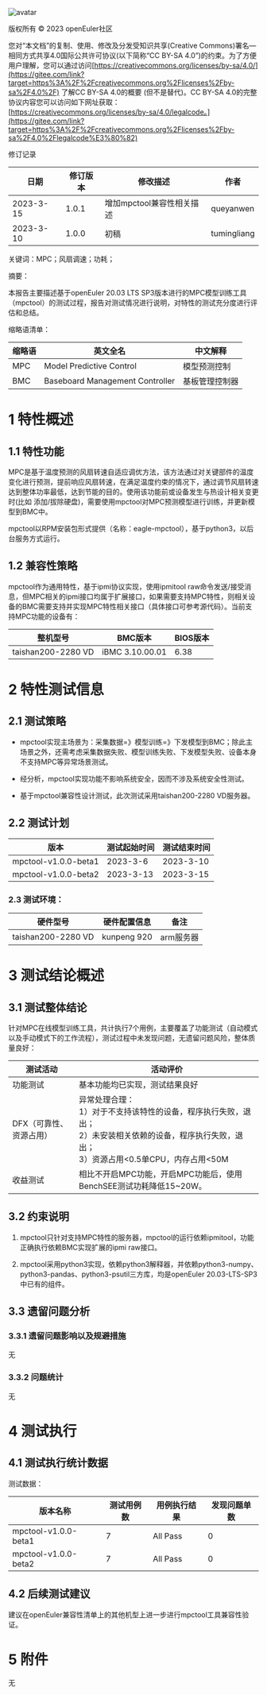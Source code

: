 ![avatar](https://gitee.com/openeuler/QA/raw/master/images/openEuler.png)

版权所有 © 2023 openEuler社区 

您对“本文档”的复制、使用、修改及分发受知识共享(Creative Commons)署名—相同方式共享4.0国际公共许可协议(以下简称“CC BY-SA 4.0”)的约束。为了方便用户理解，您可以通过访问[https://creativecommons.org/licenses/by-sa/4.0/](https://gitee.com/link?target=https%3A%2F%2Fcreativecommons.org%2Flicenses%2Fby-sa%2F4.0%2F) 了解CC BY-SA 4.0的概要 (但不是替代)。CC BY-SA 4.0的完整协议内容您可以访问如下网址获取：[https://creativecommons.org/licenses/by-sa/4.0/legalcode。](https://gitee.com/link?target=https%3A%2F%2Fcreativecommons.org%2Flicenses%2Fby-sa%2F4.0%2Flegalcode%E3%80%82)

修订记录

| 日期      | 修订版本 | 修改描述                  | 作者        |
| --------- | -------- | ------------------------- | ----------- |
| 2023-3-15 | 1.0.1    | 增加mpctool兼容性相关描述 | queyanwen   |
| 2023-3-10 | 1.0.0    | 初稿                      | tumingliang |

关键词：MPC；风扇调速；功耗；



摘要：

本报告主要描述基于openEuler 20.03 LTS SP3版本进行的MPC模型训练工具（mpctool）的测试过程，报告对测试情况进行说明，对特性的测试充分度进行评估和总结。 

缩略语清单：

| 缩略语 | 英文全名                        | 中文解释       |
| ------ | ------------------------------- | -------------- |
| MPC    | Model Predictive Control        | 模型预测控制   |
| BMC    | Baseboard Management Controller | 基板管理控制器 |


# 1     特性概述

## 1.1 特性功能

MPC是基于温度预测的风扇转速自适应调优方法，该方法通过对关键部件的温度变化进行预测，提前响应风扇转速，在满足温度约束的情况下，通过调节风扇转速达到整体功率最低，达到节能的目的。使用该功能前或设备发生与热设计相关变更时(比如 添加/拔除硬盘)，需要使用mpctool对MPC预测模型进行训练，并更新模型到BMC中。

mpctool以RPM安装包形式提供（名称：eagle-mpctool），基于python3，以后台服务方式运行。



## 1.2 兼容性策略

mpctool作为通用特性，基于ipmi协议实现，使用ipmitool raw命令发送/接受消息，但MPC相关的ipmi接口均属于扩展接口，如果需要支持MPC特性，则相关设备的BMC需要支持并实现MPC特性相关接口（具体接口可参考源代码）。当前支持MPC功能的设备有：

| 整机型号           | BMC版本         | BIOS版本 |
| ------------------ | --------------- | -------- |
| taishan200-2280 VD | iBMC 3.10.00.01 | 6.38     |



# 2     特性测试信息

## 2.1 测试策略

- mpctool实现主场景为：采集数据=》模型训练=》下发模型到BMC；除此主场景之外，还需考虑采集数据失败、模型训练失败、下发模型失败、设备本身不支持MPC等异常场景测试。

- 经分析，mpctool实现功能不影响系统安全，因而不涉及系统安全性测试。

- 基于mpctool兼容性设计测试，此次测试采用taishan200-2280 VD服务器。



## 2.2 测试计划

| 版本                 | 测试起始时间 | 测试结束时间 |
| -------------------- | ------------ | ------------ |
| mpctool-v1.0.0-beta1 | 2023-3-6     | 2023-3-10    |
| mpctool-v1.0.0-beta2 | 2023-3-13    | 2023-3-15    |



### 2.3 测试环境：

| 硬件型号           | 硬件配置信息 | 备注      |
| ------------------ | ------------ | --------- |
| taishan200-2280 VD | kunpeng 920  | arm服务器 |





# 3     测试结论概述

## 3.1   测试整体结论

针对MPC在线模型训练工具，共计执行7个用例，主要覆盖了功能测试（自动模式以及手动模式下的工作流程），测试过程中未发现问题，无遗留问题风险，整体质量良好：

| 测试活动                | 活动评价                                                     |
| ----------------------- | ------------------------------------------------------------ |
| 功能测试                | 基本功能均已实现，测试结果良好                               |
| DFX（可靠性、资源占用） | 异常处理合理： <br>1）对于不支持该特性的设备，程序执行失败，退出；<br/>2）未安装相关依赖的设备，程序执行失败，退出；<br/>3）资源占用<0.5单CPU，内存占用<50M |
| 收益测试                | 相比不开启MPC功能，开启MPC功能后，使用BenchSEE测试功耗降低15~20W。 |



## 3.2   约束说明

1. mpctool只针对支持MPC特性的服务器，mpctool的运行依赖ipmitool，功能正确执行依赖BMC实现扩展的ipmi raw接口。

2. mpctool采用python3实现，依赖python3解释器，并依赖python3-numpy、python3-pandas、python3-psutil三方库，均是openEuler 20.03-LTS-SP3中已有的组件。

   




## 3.3   遗留问题分析

### 3.3.1 遗留问题影响以及规避措施

无

### 3.3.2 问题统计

无



# 4     测试执行

## 4.1   测试执行统计数据

测试数据：

| 版本名称             | 测试用例数 | 用例执行结果 | 发现问题单数 |
| -------------------- | ---------- | ------------ | ------------ |
| mpctool-v1.0.0-beta1 | 7          | All Pass     | 0            |
| mpctool-v1.0.0-beta2 | 7          | All Pass     | 0            |

## 4.2   后续测试建议



建议在openEuler兼容性清单上的其他机型上进一步进行mpctool工具兼容性验证。



# 5     附件

无



 



 

 